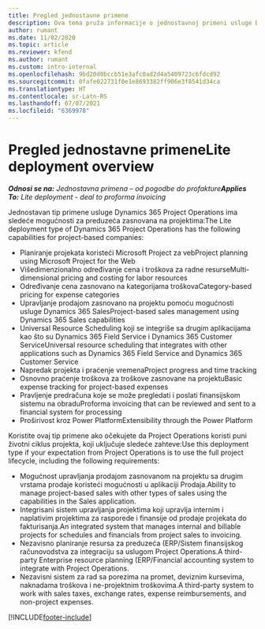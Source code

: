 ```yaml
---
title: Pregled jednostavne primene
description: Ova tema pruža informacije o jednostavnoj primeni usluge Dynamics 365 Project Operations.
author: rumant
ms.date: 11/02/2020
ms.topic: article
ms.reviewer: kfend
ms.author: rumant
ms.custom: intro-internal
ms.openlocfilehash: 9bd20d0bccb51e3afc0ad2d4a5409723c6fdcd92
ms.sourcegitcommit: 0fafe022731f0e1e8693382ff906e3f8541d34ca
ms.translationtype: HT
ms.contentlocale: sr-Latn-RS
ms.lasthandoff: 07/07/2021
ms.locfileid: "6369978"
---
```

# <a name="lite-deployment-overview"></a><span data-ttu-id="b3320-103">Pregled jednostavne primene</span><span class="sxs-lookup"><span data-stu-id="b3320-103">Lite deployment overview</span></span>

<span data-ttu-id="b3320-104">_**Odnosi se na:** Jednostavna primena – od pogodbe do profakture_</span><span class="sxs-lookup"><span data-stu-id="b3320-104">_**Applies To:** Lite deployment - deal to proforma invoicing_</span></span>

<span data-ttu-id="b3320-105">Jednostavan tip primene usluge Dynamics 365 Project Operations ima sledeće mogućnosti za preduzeća zasnovana na projektima:</span><span class="sxs-lookup"><span data-stu-id="b3320-105">The Lite deployment type of Dynamics 365 Project Operations has the following capabilities for project-based companies:</span></span>

- <span data-ttu-id="b3320-106">Planiranje projekata koristeći Microsoft Project za veb</span><span class="sxs-lookup"><span data-stu-id="b3320-106">Project planning using Microsoft Project for the Web</span></span>
- <span data-ttu-id="b3320-107">Višedimenzionalno određivanje cena i troškova za radne resurse</span><span class="sxs-lookup"><span data-stu-id="b3320-107">Multi-dimensional pricing and costing for labor resources</span></span>
- <span data-ttu-id="b3320-108">Određivanje cena zasnovano na kategorijama troškova</span><span class="sxs-lookup"><span data-stu-id="b3320-108">Category-based pricing for expense categories</span></span>
- <span data-ttu-id="b3320-109">Upravljanje prodajom zasnovano na projektu pomoću mogućnosti usluge Dynamics 365 Sales</span><span class="sxs-lookup"><span data-stu-id="b3320-109">Project-based sales management using Dynamics 365 Sales capabilities</span></span>
- <span data-ttu-id="b3320-110">Universal Resource Scheduling koji se integriše sa drugim aplikacijama kao što su Dynamics 365 Field Service i Dynamics 365 Customer Service</span><span class="sxs-lookup"><span data-stu-id="b3320-110">Universal resource scheduling that integrates with other applications such as Dynamics 365 Field Service and Dynamics 365 Customer Service</span></span>
- <span data-ttu-id="b3320-111">Napredak projekta i praćenje vremena</span><span class="sxs-lookup"><span data-stu-id="b3320-111">Project progress and time tracking</span></span>
- <span data-ttu-id="b3320-112">Osnovno praćenje troškova za troškove zasnovane na projektu</span><span class="sxs-lookup"><span data-stu-id="b3320-112">Basic expense tracking for project-based expenses</span></span>
- <span data-ttu-id="b3320-113">Pravljenje predračuna koje se može pregledati i poslati finansijskom sistemu na obradu</span><span class="sxs-lookup"><span data-stu-id="b3320-113">Proforma invoicing that can be reviewed and sent to a financial system for processing</span></span>
- <span data-ttu-id="b3320-114">Proširivost kroz Power Platform</span><span class="sxs-lookup"><span data-stu-id="b3320-114">Extensibility through the Power Platform</span></span>

<span data-ttu-id="b3320-115">Koristite ovaj tip primene ako očekujete da Project Operations koristi puni životni ciklus projekta, koji uključuje sledeće zahteve:</span><span class="sxs-lookup"><span data-stu-id="b3320-115">Use this deployment type if your expectation from Project Operations is to use the full project lifecycle, including the following requirements:</span></span>

- <span data-ttu-id="b3320-116">Mogućnost upravljanja prodajom zasnovanom na projektu sa drugim vrstama prodaje koristeći mogućnosti u aplikaciji Prodaja.</span><span class="sxs-lookup"><span data-stu-id="b3320-116">Ability to manage project-based sales with other types of sales using the capabilities in the Sales application.</span></span>
- <span data-ttu-id="b3320-117">Integrisani sistem upravljanja projektima koji upravlja internim i naplativim projektima za rasporede i finansije od prodaje projekata do fakturisanja.</span><span class="sxs-lookup"><span data-stu-id="b3320-117">An integrated system that manages internal and billable projects for schedules and financials from project sales to invoicing.</span></span>
- <span data-ttu-id="b3320-118">Nezavisno planiranje resursa za preduzeća (ERP/Sistem finansijskog računovodstva za integraciju sa uslugom Project Operations.</span><span class="sxs-lookup"><span data-stu-id="b3320-118">A third-party Enterprise resource planning (ERP/Financial accounting system to integrate with Project Operations.</span></span>
- <span data-ttu-id="b3320-119">Nezavisni sistem za rad sa porezima na promet, deviznim kursevima, naknadama troškova i ne-projektnim troškovima.</span><span class="sxs-lookup"><span data-stu-id="b3320-119">A third-party system to work with sales taxes, exchange rates, expense reimbursements, and non-project expenses.</span></span>


[!INCLUDE[footer-include](../includes/footer-banner.md)]